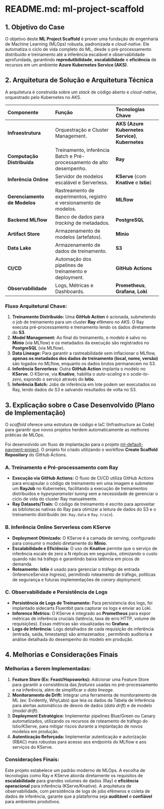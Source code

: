 # README.md: ml-project-scaffold

## 1. Objetivo do Case

O objetivo deste **ML Project Scaffold** é prover uma fundação de engenharia de Machine Learning (MLOps) robusta, padronizada e *cloud-native*. Ele automatiza o ciclo de vida completo do ML, desde o pré-processamento distribuído e treinamento até a inferência escalável e observabilidade aprofundada, garantindo **reprodutibilidade**, **escalabilidade** e **eficiência** de recursos em um ambiente **Azure Kubernetes Service (AKS)**.

## 2. Arquitetura de Solução e Arquitetura Técnica

A arquitetura é construída sobre um *stack* de código aberto e *cloud-native*, orquestrado pelo Kubernetes no AKS.

| Componente | Função | Tecnologias Chave |
| :--- | :--- | :--- |
| **Infraestrutura** | Orquestração e Cluster Management. | **AKS (Azure Kubernetes Service)**, **Kubernetes** |
| **Computação Distribuída** | Treinamento, inferência Batch e Pré-processamento de alto desempenho. | **Ray** |
| **Inferência Online** | Servidor de modelos escalável e Serverless. | **KServe** (com **Knative** e **Istio**) |
| **Gerenciamento de Modelos** | Rastreamento de experimentos, registro e versionamento de modelos. | **MLflow** |
| **Backend MLflow** | Banco de dados para *tracking* de metadados. | **PostgreSQL** |
| **Artifact Store** | Armazenamento de modelos (artefatos). | **Minio**  |
| **Data Lake** | Armazenamento de dados de treinamento. | **S3**  |
| **CI/CD** | Automação dos pipelines de treinamento e deployment. | **GitHub Actions** |
| **Observabilidade** | Logs, Métricas e Dashboards. | **Prometheus**, **Grafana**, **Loki** |

### Fluxo Arquitetural Chave:

1.  **Treinamento Distribuído:** Uma **GitHub Action** é acionada, submetendo o job de treinamento para um cluster **Ray** efêmero no AKS. O Ray executa pré-processamento e treinamento lendo os dados diretamente do **S3**.
2.  **Model Management:** Ao final do treinamento, o modelo é salvo no **Minio** (via MLflow) e os metadados da execução são registrados no **PostgreSQL** (via MLflow).
3.  **Data Lineage:** Para garantir a rastreabilidade sem inflacionar o MLflow, **apenas os metadados dos dados de treinamento (local, nome, versão)** são logados no MLflow, enquanto os dados brutos permanecem no S3.
4.  **Inferência Serverless:** Outra **GitHub Action** implanta o modelo no **KServe**. O KServe, via **Knative**, habilita o *auto-scaling* e o *scale-to-zero*, expondo o serviço através do **Istio**.
5.  **Inferência Batch:** Jobs de inferência em lote podem ser executados no Ray, lendo dados do S3 e salvando resultados de volta no S3.

## 3. Explicação sobre o Case Desenvolvido (Plano de Implementação)

O *scaffold* oferece uma estrutura de código e IaC (Infrastructure as Code) para garantir que novos projetos herdem automaticamente as melhores práticas de MLOps.

Foi desenvolvido um fluxo de implantação para o projeto [ml-default-payment-project](https://github.com/flavio185/ml-default-payment-project.git). O projeto foi criado utilizando o workflow **Create Scaffold Repository** do GitHub Actions.

### A. Treinamento e Pré-processamento com Ray
* **Execução via GitHub Actions:** O fluxo de CI/CD utiliza GitHub Actions para encapsular o código de treinamento em uma imagem e submeter um **RayJob** no Kubernetes, facilitando a execução de treinamentos distribuídos e *hyperparameter tuning* sem a necessidade de gerenciar o ciclo de vida do cluster Ray manualmente.
* **Ray Datasets/Train:** O código de treinamento é escrito para aproveitar as bibliotecas nativas do Ray para otimizar a leitura de dados do S3 e o treinamento distribuído (ex: `Ray.data` e `Ray.train`).

### B. Inferência Online Serverless com KServe
* **Deployment Otimizado:** O KServe é a camada de serving, configurado para consumir o modelo diretamente do **Minio**.
* **Escalabilidade e Eficiência:** O uso de **Knative** permite que o serviço de inferência escale de zero a N réplicas em segundos, otimizando o custo quando não há tráfego e garantindo baixa latência em picos de demanda.
* **Roteamento:** **Istio** é usado para gerenciar o tráfego de entrada (InferenceService Ingress), permitindo roteamento de tráfego, políticas de segurança e futuras implementações de *canary deployment*.

### C. Observabilidade e Persistência de Logs
* **Persistência de Logs de Treinamento:** Para persistencia dos logs, foi implantado sidecarts Fluentbit para capturar os logs e enviar ao Loki.
* **Inference Metrics:** O KServe é integrado ao **Prometheus** para expor métricas de inferência cruciais (latência, taxa de erro HTTP, volume de requisições). Essas métricas são visualizadas no **Grafana**.
* **Logs de Inferência:** Logs detalhados de cada requisição de inferência (entrada, saída, timestamp) são armazenados , permitindo auditoria e análise detalhada do desempenho do modelo em produção.

## 4. Melhorias e Considerações Finais

### Melhorias a Serem Implementadas:

1.  **Feature Store (Ex: Feast/Hopsworks):** Adicionar uma Feature Store para garantir a consistência das *features* usadas no pré-processamento e na inferência, além de simplificar o *data lineage*.
2.  **Monitoramento de Drift:** Integrar uma ferramenta de monitoramento de ML (ex: Evidently, WhyLabs) que leia os dados da Tabela de Inferência para alertas automáticos de desvio de dados (*data drift*) e de modelo (*model drift*).
3.  **Deployment Estratégico:** Implementar pipelines Blue/Green ou Canary automatizados, utilizando os recursos de roteamento de tráfego do Istio/KServe, para mitigar riscos durante a implantação de novos modelos em produção.
4.  **Autenticação Reforçada:** Implementar autenticação e autorização (RBAC) mais robustas para acesso aos endpoints do MLflow e aos serviços do KServe.

### Considerações Finais:

Este projeto estabelece um padrão moderno de MLOps. A escolha de tecnologias como Ray e KServe aborda diretamente os requisitos de **escalabilidade** para grandes volumes de dados (Ray) e **eficiência operacional** para inferência (KServe/Knative). A arquitetura de observabilidade, com persistência de logs de jobs efêmeros e coleta de dados de inferência, garante que a plataforma seja **auditável** e **confiável** para ambientes produtivos.